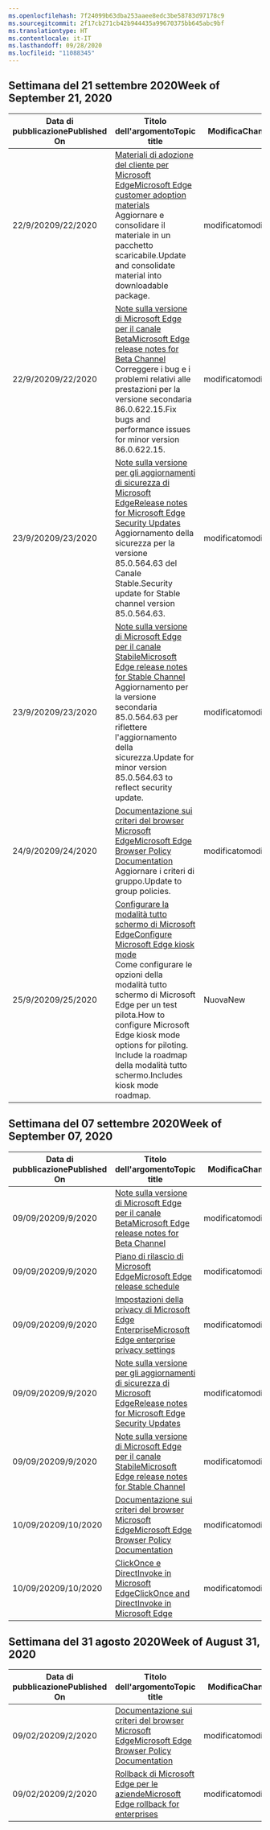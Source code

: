 ```yaml
---
ms.openlocfilehash: 7f24099b63dba253aaee8edc3be58783d97178c9
ms.sourcegitcommit: 2f17cb271cb42b944435a99670375bb645abc9bf
ms.translationtype: HT
ms.contentlocale: it-IT
ms.lasthandoff: 09/28/2020
ms.locfileid: "11088345"
---
```

<!-- This file is generated automatically each week. Changes made to this file will be overwritten.-->




## <span data-ttu-id="662b3-101">Settimana del 21 settembre 2020</span><span class="sxs-lookup"><span data-stu-id="662b3-101">Week of September 21, 2020</span></span>


| <span data-ttu-id="662b3-102">Data di pubblicazione</span><span class="sxs-lookup"><span data-stu-id="662b3-102">Published On</span></span> |<span data-ttu-id="662b3-103">Titolo dell'argomento</span><span class="sxs-lookup"><span data-stu-id="662b3-103">Topic title</span></span> | <span data-ttu-id="662b3-104">Modifica</span><span class="sxs-lookup"><span data-stu-id="662b3-104">Change</span></span> |
|------|------------|--------|
| <span data-ttu-id="662b3-105">22/9/2020</span><span class="sxs-lookup"><span data-stu-id="662b3-105">9/22/2020</span></span> | [<span data-ttu-id="662b3-106">Materiali di adozione del cliente per Microsoft Edge</span><span class="sxs-lookup"><span data-stu-id="662b3-106">Microsoft Edge customer adoption materials</span></span>](/DeployEdge/microsoft-edge-customer-adoption-kit)<br><span data-ttu-id="662b3-107">Aggiornare e consolidare il materiale in un pacchetto scaricabile.</span><span class="sxs-lookup"><span data-stu-id="662b3-107">Update and consolidate material into downloadable package.</span></span> | <span data-ttu-id="662b3-108">modificato</span><span class="sxs-lookup"><span data-stu-id="662b3-108">modified</span></span> |
| <span data-ttu-id="662b3-109">22/9/2020</span><span class="sxs-lookup"><span data-stu-id="662b3-109">9/22/2020</span></span> | [<span data-ttu-id="662b3-110">Note sulla versione di Microsoft Edge per il canale Beta</span><span class="sxs-lookup"><span data-stu-id="662b3-110">Microsoft Edge release notes for Beta Channel</span></span>](/DeployEdge/microsoft-edge-relnote-beta-channel)<br><span data-ttu-id="662b3-111">Correggere i bug e i problemi relativi alle prestazioni per la versione secondaria 86.0.622.15.</span><span class="sxs-lookup"><span data-stu-id="662b3-111">Fix bugs and performance issues for minor version 86.0.622.15.</span></span> | <span data-ttu-id="662b3-112">modificato</span><span class="sxs-lookup"><span data-stu-id="662b3-112">modified</span></span> |
| <span data-ttu-id="662b3-113">23/9/2020</span><span class="sxs-lookup"><span data-stu-id="662b3-113">9/23/2020</span></span> | [<span data-ttu-id="662b3-114">Note sulla versione per gli aggiornamenti di sicurezza di Microsoft Edge</span><span class="sxs-lookup"><span data-stu-id="662b3-114">Release notes for Microsoft Edge Security Updates</span></span>](/DeployEdge/microsoft-edge-relnotes-security)<br><span data-ttu-id="662b3-115">Aggiornamento della sicurezza per la versione 85.0.564.63 del Canale Stable.</span><span class="sxs-lookup"><span data-stu-id="662b3-115">Security update for Stable channel version 85.0.564.63.</span></span> | <span data-ttu-id="662b3-116">modificato</span><span class="sxs-lookup"><span data-stu-id="662b3-116">modified</span></span> |
| <span data-ttu-id="662b3-117">23/9/2020</span><span class="sxs-lookup"><span data-stu-id="662b3-117">9/23/2020</span></span> | [<span data-ttu-id="662b3-118">Note sulla versione di Microsoft Edge per il canale Stabile</span><span class="sxs-lookup"><span data-stu-id="662b3-118">Microsoft Edge release notes for Stable Channel</span></span>](/DeployEdge/microsoft-edge-relnote-stable-channel)<br><span data-ttu-id="662b3-119">Aggiornamento per la versione secondaria 85.0.564.63 per riflettere l'aggiornamento della sicurezza.</span><span class="sxs-lookup"><span data-stu-id="662b3-119">Update for minor version 85.0.564.63 to reflect security update.</span></span> | <span data-ttu-id="662b3-120">modificato</span><span class="sxs-lookup"><span data-stu-id="662b3-120">modified</span></span> |
| <span data-ttu-id="662b3-121">24/9/2020</span><span class="sxs-lookup"><span data-stu-id="662b3-121">9/24/2020</span></span> | [<span data-ttu-id="662b3-122">Documentazione sui criteri del browser Microsoft Edge</span><span class="sxs-lookup"><span data-stu-id="662b3-122">Microsoft Edge Browser Policy Documentation</span></span>](/DeployEdge/microsoft-edge-policies)<br><span data-ttu-id="662b3-123">Aggiornare i criteri di gruppo.</span><span class="sxs-lookup"><span data-stu-id="662b3-123">Update to group policies.</span></span> | <span data-ttu-id="662b3-124">modificato</span><span class="sxs-lookup"><span data-stu-id="662b3-124">modified</span></span> |
| <span data-ttu-id="662b3-125">25/9/2020</span><span class="sxs-lookup"><span data-stu-id="662b3-125">9/25/2020</span></span> | [<span data-ttu-id="662b3-126">Configurare la modalità tutto schermo di Microsoft Edge</span><span class="sxs-lookup"><span data-stu-id="662b3-126">Configure Microsoft Edge kiosk mode</span></span>](/DeployEdge/microsoft-edge-configure-kiosk-mode)<br><span data-ttu-id="662b3-127">Come configurare le opzioni della modalità tutto schermo di Microsoft Edge per un test pilota.</span><span class="sxs-lookup"><span data-stu-id="662b3-127">How to configure Microsoft Edge kiosk mode options for piloting.</span></span> <span data-ttu-id="662b3-128">Include la roadmap della modalità tutto schermo.</span><span class="sxs-lookup"><span data-stu-id="662b3-128">Includes kiosk mode roadmap.</span></span> | <span data-ttu-id="662b3-129">Nuova</span><span class="sxs-lookup"><span data-stu-id="662b3-129">New</span></span> |


## <span data-ttu-id="662b3-130">Settimana del 07 settembre 2020</span><span class="sxs-lookup"><span data-stu-id="662b3-130">Week of September 07, 2020</span></span>


| <span data-ttu-id="662b3-131">Data di pubblicazione</span><span class="sxs-lookup"><span data-stu-id="662b3-131">Published On</span></span> |<span data-ttu-id="662b3-132">Titolo dell'argomento</span><span class="sxs-lookup"><span data-stu-id="662b3-132">Topic title</span></span> | <span data-ttu-id="662b3-133">Modifica</span><span class="sxs-lookup"><span data-stu-id="662b3-133">Change</span></span> |
|------|------------|--------|
| <span data-ttu-id="662b3-134">09/09/2020</span><span class="sxs-lookup"><span data-stu-id="662b3-134">9/9/2020</span></span> | [<span data-ttu-id="662b3-135">Note sulla versione di Microsoft Edge per il canale Beta</span><span class="sxs-lookup"><span data-stu-id="662b3-135">Microsoft Edge release notes for Beta Channel</span></span>](/DeployEdge/microsoft-edge-relnote-beta-channel) | <span data-ttu-id="662b3-136">modificato</span><span class="sxs-lookup"><span data-stu-id="662b3-136">modified</span></span> |
| <span data-ttu-id="662b3-137">09/09/2020</span><span class="sxs-lookup"><span data-stu-id="662b3-137">9/9/2020</span></span> | [<span data-ttu-id="662b3-138">Piano di rilascio di Microsoft Edge</span><span class="sxs-lookup"><span data-stu-id="662b3-138">Microsoft Edge release schedule</span></span>](/DeployEdge/microsoft-edge-release-schedule) | <span data-ttu-id="662b3-139">modificato</span><span class="sxs-lookup"><span data-stu-id="662b3-139">modified</span></span> |
| <span data-ttu-id="662b3-140">09/09/2020</span><span class="sxs-lookup"><span data-stu-id="662b3-140">9/9/2020</span></span> | [<span data-ttu-id="662b3-141">Impostazioni della privacy di Microsoft Edge Enterprise</span><span class="sxs-lookup"><span data-stu-id="662b3-141">Microsoft Edge enterprise privacy settings</span></span>](/DeployEdge/microsoft-edge-enterprise-privacy-settings) | <span data-ttu-id="662b3-142">modificato</span><span class="sxs-lookup"><span data-stu-id="662b3-142">modified</span></span> |
| <span data-ttu-id="662b3-143">09/09/2020</span><span class="sxs-lookup"><span data-stu-id="662b3-143">9/9/2020</span></span> | [<span data-ttu-id="662b3-144">Note sulla versione per gli aggiornamenti di sicurezza di Microsoft Edge</span><span class="sxs-lookup"><span data-stu-id="662b3-144">Release notes for Microsoft Edge Security Updates</span></span>](/DeployEdge/microsoft-edge-relnotes-security) | <span data-ttu-id="662b3-145">modificato</span><span class="sxs-lookup"><span data-stu-id="662b3-145">modified</span></span> |
| <span data-ttu-id="662b3-146">09/09/2020</span><span class="sxs-lookup"><span data-stu-id="662b3-146">9/9/2020</span></span> | [<span data-ttu-id="662b3-147">Note sulla versione di Microsoft Edge per il canale Stabile</span><span class="sxs-lookup"><span data-stu-id="662b3-147">Microsoft Edge release notes for Stable Channel</span></span>](/DeployEdge/microsoft-edge-relnote-stable-channel) | <span data-ttu-id="662b3-148">modificato</span><span class="sxs-lookup"><span data-stu-id="662b3-148">modified</span></span> |
| <span data-ttu-id="662b3-149">10/09/2020</span><span class="sxs-lookup"><span data-stu-id="662b3-149">9/10/2020</span></span> | [<span data-ttu-id="662b3-150">Documentazione sui criteri del browser Microsoft Edge</span><span class="sxs-lookup"><span data-stu-id="662b3-150">Microsoft Edge Browser Policy Documentation</span></span>](/DeployEdge/microsoft-edge-policies) | <span data-ttu-id="662b3-151">modificato</span><span class="sxs-lookup"><span data-stu-id="662b3-151">modified</span></span> |
| <span data-ttu-id="662b3-152">10/09/2020</span><span class="sxs-lookup"><span data-stu-id="662b3-152">9/10/2020</span></span> | [<span data-ttu-id="662b3-153">ClickOnce e DirectInvoke in Microsoft Edge</span><span class="sxs-lookup"><span data-stu-id="662b3-153">ClickOnce and DirectInvoke in Microsoft Edge</span></span>](/DeployEdge/edge-learn-more-co-di) | <span data-ttu-id="662b3-154">modificato</span><span class="sxs-lookup"><span data-stu-id="662b3-154">modified</span></span> |


## <span data-ttu-id="662b3-155">Settimana del 31 agosto 2020</span><span class="sxs-lookup"><span data-stu-id="662b3-155">Week of August 31, 2020</span></span>


| <span data-ttu-id="662b3-156">Data di pubblicazione</span><span class="sxs-lookup"><span data-stu-id="662b3-156">Published On</span></span> |<span data-ttu-id="662b3-157">Titolo dell'argomento</span><span class="sxs-lookup"><span data-stu-id="662b3-157">Topic title</span></span> | <span data-ttu-id="662b3-158">Modifica</span><span class="sxs-lookup"><span data-stu-id="662b3-158">Change</span></span> |
|------|------------|--------|
| <span data-ttu-id="662b3-159">09/02/2020</span><span class="sxs-lookup"><span data-stu-id="662b3-159">9/2/2020</span></span> | [<span data-ttu-id="662b3-160">Documentazione sui criteri del browser Microsoft Edge</span><span class="sxs-lookup"><span data-stu-id="662b3-160">Microsoft Edge Browser Policy Documentation</span></span>](/DeployEdge/microsoft-edge-policies) | <span data-ttu-id="662b3-161">modificato</span><span class="sxs-lookup"><span data-stu-id="662b3-161">modified</span></span> |
| <span data-ttu-id="662b3-162">09/02/2020</span><span class="sxs-lookup"><span data-stu-id="662b3-162">9/2/2020</span></span> | [<span data-ttu-id="662b3-163">Rollback di Microsoft Edge per le aziende</span><span class="sxs-lookup"><span data-stu-id="662b3-163">Microsoft Edge rollback for enterprises</span></span>](/DeployEdge/edge-learnmore-rollback) | <span data-ttu-id="662b3-164">modificato</span><span class="sxs-lookup"><span data-stu-id="662b3-164">modified</span></span> |